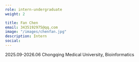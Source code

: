 ```yaml
---
role: intern-undergraduate
weight: 2

title: Fan Chen
email: 3435192975@qq.com
image: "/images/chenfan.jpg"
description: Intern
social:
---
```


2025.09-2026.06 Chongqing Medical University, Bioinformatics
